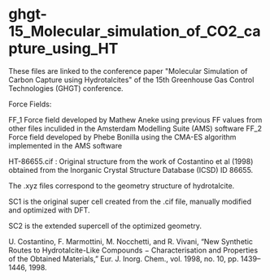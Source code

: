 # ghgt-15_Molecular_simulation_of_CO2_capture_using_HT
These files are linked to the conference paper "Molecular Simulation of Carbon Capture using Hydrotalcites" of the 15th Greenhouse Gas Control Technologies (GHGT) conference. 

Force Fields: 

FF_1 Force field developed by Mathew Aneke using previous FF values from other files inculided in the Amsterdam Modelling Suite (AMS) software
FF_2 Force field developed by Phebe Bonilla using the CMA-ES algorithm implemented in the AMS software

HT-86655.cif : Original structure from the work of Costantino et al (1998) obtained from the Inorganic Crystal Structure Database (ICSD) ID 86655. 

The .xyz files correspond to the geometry structure of hydrotalcite. 

SC1 is the original super cell created from the .cif file, manually modified and optimized with DFT.

SC2 is the extended supercell of the optimized geometry.



U. Costantino, F. Marmottini, M. Nocchetti, and R. Vivani, “New Synthetic Routes to Hydrotalcite-Like Compounds − Characterisation and Properties of the Obtained Materials,” Eur. J. Inorg. Chem., vol. 1998, no. 10, pp. 1439–1446, 1998.
